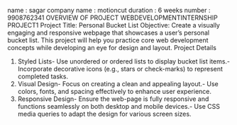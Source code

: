 name : sagar
company name : motioncut
duration : 6 weeks
number : 9908762341
                                                  OVERVIEW OF PROJECT
 WEBDEVELOPMENTINTERNSHIP
 PROJECT1
 Project Title: Personal Bucket List
 Objective:
 Create a visually engaging and responsive webpage that showcases a user’s personal bucket list. This project
 will help you practice core web development concepts while developing an eye for design and layout.
 Project Details
 1. Styled Lists- Use unordered or ordered lists to display bucket list items.- Incorporate decorative icons (e.g., stars or check-marks) to represent completed tasks.
 2. Visual Design- Focus on creating a clean and appealing layout.- Use colors, fonts, and spacing effectively to enhance user experience.
 3. Responsive Design- Ensure the web-page is fully responsive and functions seamlessly on both desktop and mobile devices.- Use CSS media queries to adapt the design for various screen sizes.
